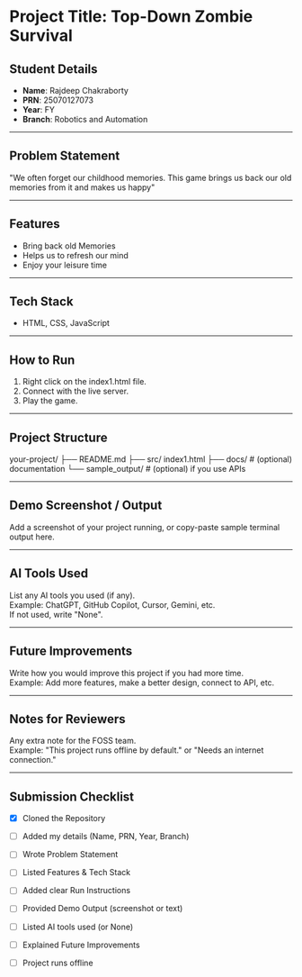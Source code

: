 # Project Title: Top-Down Zombie Survival

## Student Details
- **Name**: Rajdeep Chakraborty 
- **PRN**: 25070127073  
- **Year**: FY  
- **Branch**: Robotics and Automation

---

## Problem Statement
"We often forget our childhood memories. This game brings us back our old memories from it and makes us happy"

---

## Features
 - Bring back old Memories 
 - Helps us to refresh our mind 
 - Enjoy your leisure time 

---

## Tech Stack
- HTML, CSS, JavaScript

---

## How to Run
1. Right click on the index1.html file.
2. Connect with the live server.
3. Play the game.

---

## Project Structure

your-project/ ├── README.md ├── src/        index1.html ├── docs/       # (optional) documentation └── sample_output/   # (optional) if you use APIs

---

## Demo Screenshot / Output
Add a screenshot of your project running, or copy-paste sample terminal output here.

---

## AI Tools Used
List any AI tools you used (if any).  
Example: ChatGPT, GitHub Copilot, Cursor, Gemini, etc.  
If not used, write "None".

---

## Future Improvements
Write how you would improve this project if you had more time.  
Example: Add more features, make a better design, connect to API, etc.


---

## Notes for Reviewers
Any extra note for the FOSS team.  
Example: "This project runs offline by default." or "Needs an internet connection."

---

## Submission Checklist 
- [x] Cloned the Repository 
- [ ] Added my details (Name, PRN, Year, Branch)  
- [ ] Wrote Problem Statement  
- [ ] Listed Features & Tech Stack  
- [ ] Added clear Run Instructions  
- [ ] Provided Demo Output (screenshot or text)  
- [ ] Listed AI tools used (or None)  
- [ ] Explained Future Improvements  
- [ ] Project runs offline

